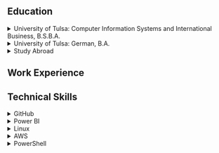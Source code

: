 <h2>Education</h2>
<div class="content">
  <details>
    <summary>University of Tulsa: Computer Information Systems and International Business, B.S.B.A.</summary><br>
    <p class="par">Insert blurb about business majors.</p>
  </details>
  <details>
    <summary>University of Tulsa: German, B.A.</summary><br>
    <p class="par">Insert blurb about German major.</p>
  </details>
  <details>
    <summary>Study Abroad</summary><br>
    <ul>
      <li><b>University of Siegen, Germany</b>
        <p class="par">Insert blurb about Germany.</p>
      </li><br>
      <li><b>Cape Town, South Africa</b>
        <p class="par">Insert blurb about CT.</p>
      </li><br>
      <li><b>Rio de Janeiro, Brazil</b>
        <p class="par">Insert blurb about Rio.</p>
      </li><br>
    </ul>
  </details>
</div>
<h2>Work Experience</h2>
<div class="content">
  
</div>
<h2>Technical Skills</h2>
<div class="content">
<details>
  <summary>GitHub</summary><br>
  <details>
    <summary>First Day on GitHub</summary><br>
    <ul>
      <li><b>Introduction to GitHub:</b> This went over the basics of GitHub. I assigned myself to an issue, and went through processes like creating branches and pull requests, and merging those pull requests.</li>
      <li><b>Communication using Markdown:</b> With the help of this section, I used Markdown formatting to create lists, add headings, include images and links, and apply emphasis to text.</li>
      <li><b>Uploading Your Project to GitHub:</b> For this last section of my first day I prepared a project and uploaded it to a private repository.</li>
    </ul>
   </details>
  <details>
    <summary>First Week on GitHub</summary><br>
    <ul>
      <li><b>GitHub Pages:</b> In this section I created a GitHub Pages site and customized it with blogs and other items using pull requests.</li>
      <li><b>Reviewing pull requests:</b> As part of this module I assigned myself to, commented on, and merged various pull requests, including looking at reviews and applying suggestions.</li>
      <li><b>Managing merge conflicts:</b> In this section I created conflicts and merged pull requests once those conflicts were resolved.</li>
      <li><b>Securing your workflows:</b> For this last section I enabled repository settings and updated the dependcy in order to secure my workflow.</li>
    </ul>
  </details><br>
</details>

<details>
  <summary>Power BI</summary><br>
  <details>
    <summary>Analyzing and Visualizing Data with Power BI</summary><br>
    This is a copy of the syllabus for my Power BI course:<br>
    <img src="EdxCourse.jpeg" alt="Power BI Syllabus"><br><br>

    Here's a breakdown of each chapter:
    <ul>
      <li><b>Introduction:</b> This provided an overview of how Power BI works, including the tools and community that are available for support.</li>
      <li><b>Power BI Desktop Data Transformations:</b> This chapter was about learning to handle data using Power BI Desktop. Specifically I practiced importing data from databases or other sources, editing for certain data types, transforming columns, and pulling only certain data using query parameters.</li>
      <li><b>Power BI Desktop Modeling:</b> In this module I learned about how to manipulate data in the Power BI Desktop. This included creating new calculated columns or measures, filtering data, and learning about how to create and manipulate new data within the application.</li>
      <li><b>Power BI Desktop Visualization:</b> For this section I created and worked with various visualizations including pie charts, treemaps, slicers, maps, waterfalls, scatter plots, gauges, and other elements.</li>
      <li><b>Power BI Service:</b> This section focused on creating and sharing dashboards. Skills I gained included learning how to pin and arrange different elements into a dashboard and publishing that dashboard to the web.</li>
      <li><b>Working with Excel:</b> This module helped to teach me about how Excel and Power BI work together. This included importing Excel data into Power BI, analyzing that data, and being able to pin data directly from Excel into Power BI.</li>
      <li><b>Direct Connectivity:</b> This chapter was about using Power BI to connect to other data sources and extract data to analyze from them. As part of this section, I connected to a SQL database and used data from there to create visualizations and reports.</li>
      <li><b>Developer API:</b> In this chapter I learned that Power BI can integrate with other applications to pull data and create custom visualizations. Specifically, I downloaded visuals such as Sunburst or Radar for this purpose.</li>
      <li><b>Mobile App:</b> In this last module I learned about mobile access to Power BI, and learned how to modify reports and dashboards to be viewed on a mobile device.</li>
    </ul>
  </details>
  <details>
    <summary>Example Dashboard</summary><br>
    As part of my Power BI training I created an example dashboard using the <a href="https://docs.microsoft.com/en-us/power-bi/sample-retail-analysis">Retail Analysis</a> sample dataset from Microsoft. A video of me explaining my dashboard can be found <a href="https://youtu.be/M_BMv8Bf7pQ">here</a>.<br><br>
    My dashboard was creating using data collected from a retail business with two chains. My analyses mostly focused on sales or profit, and I also included one section focusing on business by geographic location and one section comparing newer stores to previously existing stores. <br><br>
    <img src= "Dashboard1.png" alt="Power BI Dashboard"><br>
    <img src= "Dashboard2.png" alt="Power BI Dashboard"><br><br>
    <img src= "Dashboard3.png" alt="Power BI Dashboard"><br><br>
    <img src= "Dashboard4.png" alt="Power BI Dashboard"><br>
  </details><br>
</details>

<details>
  <summary>Linux</summary><br>
  <details>
    <summary>The Linux Community and a Career in Open Source</summary><br>
    <ul>
      <li><b>Linux Evolution and Popular Operating Systems: </b>Gained an understanding of distributions in the Linux operating system and learned about popoular distributions. I also looked at embedded systems and learned more about how Linux has empowered computer workloads in the cloud. Finally, I used the command line to connect to a remote server using SSH, and ran some simple commands such as whoami, ls, pwd, last, uptime, and man.</li>
      <li><b>Major Open-Source Applications: </b>For this section I learned more about open-source applications that use Linux, including browsers, email clients and office applications. We also learned about Linux server applications such as Apache, MySQL and NGINX in addition to a few scripting languages. Lastly we talked about package management, and installed RPM and DEB packages on a remote server. </li>
      <li><b>Open-Source Software and Licensing: </b>This section expanded upon what it means for something to be open source and the different types of open-source licenses that exist.</li>
      <li><b>ICT Skills and Working in Linux: </b>Learned about using a Linux desktop in terms of configuration, web usage, and privacy.I also learned more about accessing the command line by setting up an SSH connection to a remote host via my local macOS terminal, and used commands to determine which distribution I was running.</li>
    </ul>
  </details>
  <details>
    <summary>Finding Your Way on a Linux System</summary><br>
    <ul>
      <li><b>Command Line Basics: </b>Navigating the command line with commands such as pwd, cd, w, and last; setting, locating, and using variables; and how to properly use quotations or other syntax.</li>
      <li><b>Using the Command Line to Get Help: </b>Accessing documentation such as man or info pages to learn more about a commmand or file. </li>
      <li><b>Using Directories and Listing Files: </b>Learning about the Linux filesystem hierarcy in addition to moving around teh filesystem or between directories. Also learned about hidden files, a user's home directory, and absolute and relative paths.</li>
      <li><b>Creating, Moving, and Deleting Files: </b>Learned how to create, move, and delete files and directories. Also looked at how globbing can be used to search for or select certain files or directories.</li>
    </ul>
  </details>
  <details>
    <summary>The Power of the Command Line</summary><br>
    <ul>
      <li><b>Archiving Files on the Command Line: </b>Creating an archive using the command line, and then adding or extracting files from an archive. Also used compression to reduce file sizes.</li>
      <li><b>Searching and Extracting Data from Files: </b>Looked at command line pipes, regular expressions, and using I/O redirection to create files from a command or to read input into a command from a file.</li>
      <li><b>Turning Commands into a Script: </b>Learned about basic shell scripting and common text editors nano and vim.</li>
    </ul>
   </details>
   <details>
    <summary>The Linux Operating System</summary><br>
    <ul>
      <li><b>Choosing an Operating System: </b>Observed the differences between Windows, OS X, and Linux. We also examined the distribution lifecycle to help understand how to a Linux distribution for a specific use case.</li>
      <li><b>Understanding Computer Hardware: </b>Worked to understand how hardware components such as the processor, the motherboard, data storage, and memory work together with the help of drivers. Also used commands including, df, lscpu, lshw, dmidecode, and free to get more information about the hardware.</li>
      <li><b>Where Data is Stored: </b>Knowing where configuration data is stored and where to find process data, in addition to using kernel message to troubleshoot hardware device issues. Also learned about logs and the curl command as a method to find more information or troubleshoot.</li>
      <li><b>Your Computer on the Network: </b>Gained a general understanding of networks, routers, and the internet; how data moves through the network, and how Linux operates on the network. Used DNS configuration and examined network settings using commands such as ipconfig.</li>
    </ul>
   </details>
   <details>
    <summary>Security and File Permissions</summary><br>
    <ul>
      <li><b>Basic Security and Identifying User Types: </b>Compared root and standard users and used the sudo command to elevate permissions for standard users. Also compared standard users to system or service users. </li>
      <li><b>Creating Users and Groups: </b>Learned more about how to manage a Linux system by creating or modifying users and groups. Also looked at user IDs in the Linux operating system and used the command line to determine UID and GID schemes.</li>
      <li><b>Managing File Permissions and Ownership: </b>Modified ownership and modes of files and directories to restrict access to those items.</li>
      <li><b>Special Directories and Files: </b>Created temporary files and looked at the differences between directories depending on file holding needs. Also used symbolic links to reference files or directories, and learned how to work with those when filenames change.</li>
    </ul>
   </details>
   <details>
    <summary>Linux Certification</summary><br>
    <img src= "doc.png" alt="Linux Certification"><br>
   </details>
   <details>
     <summary>Algo VPN with Digital Ocean</summary><br>
    After completing my Linux Essentials training, I used Ubuntu via VirtualBox to set up an Algo VPN with Digital Ocean. I also used WireGuard to activate and deactivate the VPN. The following image shows my IP address before activating the VPN, and then after. You can see that the IP address in the second image matches the IP address shown for my Digital Ocean droplet.<br><br>
    <img src="vpn_proof.png"><br>
  </details><br>
</details>
  
<details>
  <summary>AWS</summary><br>
    <details>
    <summary>Managing AWS Access with Users, Groups, and Roles</summary><br>
    Covered AWS Identity and Access Management or IAM, and learned how to set up and configure users, groups, roles, and policies in order to control who has access to AWS resources.<br><br>
    </details>
  <details>
    <summary>Networking Services and Connectivity</summary><br>
    Learned about how AWS operates as a global system with worldwide infrastructure. Also covered Virtual Private Clouds, or VPCs, and created a basic VPC which included configuring internet gateways, routing tables, network access control lists, and establishing subnets across multiple Availability Zones.<br><br>
    </details>
    <details>
    <summary>Compute Services</summary><br>
    For this section I configured a Linux EC2 (Elastic Cloud Compute) instance, which I continued to from my Mac terminal via SSH. Configuring this instance included setting up security rules for inbound and outbound traffic. I also learned how to connect to a Windows EC2 instance using Putty.<br><br>
    </details>
    <details>
    <summary>Storage Services</summary><br>
    This section covered Amazon S3, or Amazon Simple Storage Service. I learned about the different storage classes that are available depending on user needs, and created both public and private Amazon S3 buckets to store folders and objects in. I also enabled versions to ensure that various versions of the same bucket would be available. Finally, I created a basic Amazon S3 Lifecycle Policy to control how long an object stays in a specific storage class.<br><br>
    </details>
    <details>
    <summary>Database Services</summary><br>
    In this section I learned about the database services AWS offers such as Amazon RDS (Relational Database Services) and DynamoDB. As part of a lab I created a MySQL compatible Aurora RDS Database. This process included verifying security groups, network access control lists, and route tables to allow for communication between a private and public subnet, and creating a EC2 instance in order to connect to the RDS database.<br><br>
    </details>
    <details>
    <summary>Monitoring, Alerts, and Notifications</summary><br>
    This section worked with with Amazon SNS, or Simple Notification Service, and I learned how Amazon SNS can be used to push messages out from publishers to subscribers. I also learned about AWS management tools, namely CloudWatch, which can be used to monitor elements within an AWS account. As part of a lab, I created a new SNS topic, and then created a CloudWatch Events rule to prompt that topic and provide an email notification whenever there was a state change to an EC2 instance. This section also discussed CloudTrail for the purpose of tracking actions on an AWS account.<br><br>
    </details>
    <details>
    <summary>Load Balancing, Elasticity, and Scalability</summary><br>
    This section touched on Amazon's Electric Load Balancer (ELB) which can be applied to evenly distribute traffic between EC2 instances, Auto Scaling, which can be used to increase or reduce the number of EC2 instances needed, and Route 53, which is a cloud Domain Name System service. As part of a lab I created and configured an application load balancer, including creating an auto scaling group using my own launch configuration, which I tested with an alias record. <br><br>
    </details>
    <details>
    <summary>Serverless Compute</summary><br>
    This section covered Lambda, which lets you run code without having to manage or configure servers. As part of this training, I created a basic Lambda function used to shut down an EC2 instance.<br><br>
    </details>
    <details>
    <summary>AWS Certification</summary><br>
    <img src= "awscert.png" alt="AWS Certification"><br>
   </details>
   <details>
    <summary>Algo VPN and OpenVPN with AWS</summary><br>
    After completing the AWS Essentials training, I set up an EC2 instance on AWS and used that to run a VPN using both Algo VPN and OpenVPN.<br><br>
    <img src= "awsalgo.png" alt="AWS Algo VPN"><br>
    <img src= "awsopenvpn.PNG" alt="AWS OpenVPN"><br>
   </details><br>
 </details>

<details>
  <summary>PowerShell</summary><br>
    <details>
    <summary>Discovery and Getting Help</summary><br>
    For this first training segment, I learned how Linux skills can transfer into PowerShell. Like with Linux, PowerShell allows you to search for different commands, or cmdlets, using commands like "get-help," so there is no need to memorize the thousands of commands that exist. You can also modify "get-help" with commands like "-Detailed" or "-ShowWindow," which provides you more information and examples of how different cmdlets work. Finally, we learned about cmdlet syntax and how to use parameteres and arguments<br><br>
    </details>
    <details>
    <summary>Extending Your Capabilities with PowerShell</summary><br>
    In this section I learned about using snap-ins and modules in PowerShell. This included learning how to find and install different modules using methods such as dynamic importing, in addition to looking for modules using Microsoft repositories or a local repository. <br><br>
    </details>
    <details>
    <summary>Using the Power of the Pipeline</summary><br>
    This section explained how you can used the pipeline to string various commands together. One application of this pipleine is that you can work with CSV and XML files and import or export them from your existing information. You can also compare files to the processing you currently have. Finally, you can convert information into HTML webpages. <br><br>
    </details>
    <details>
    <summary>Getting More out of Objects</summary><br>
    In this section I learned about PowerShell objects and how to get more information on them using cmdlets like "Get-Member." You can also sort the information you receive on objects using cmdlets like "Sort-Object," or you can create filters for that data. In addition, you can use cmdlets to create your own properties or rename the properties already shown in PowerShell.<br><br>
    </details>
  <details>
    <summary>Scripts and Automation</summary><br>
    This section covered how to use PowerShell Integrated Scripting Environment to record commands you've built. Just like when writing commands, you can include parameters when scripting to focus on the items that matter to you. One way I learned how to store this scripts is through variables, which is a type of temporary storage on PowerShell. Finally, it can be helpful to include comments in your scripts to act as a guide for when you want to use those commands later. <br><br>
    </details>
    <details>
    <summary>Scalable Management with PowerShell Remoting</summary><br>
    This last section introduced PowerShell remoting, starting with enabling PowerShell remoting so you can use it on your machine. Powershell remoting can be used in a one-to-one capacity between devices, or you can can scale to a one-to-may relationship, and operate many machines using a single device. <br><br>
    </details>
   <details>
    <summary>PowerShell Essentials Certification</summary><br>
    <br>
    <img src= "PowerShellCert.png" alt="PowerShell Certification"><br>
   </details><br>
</details>
</div>

